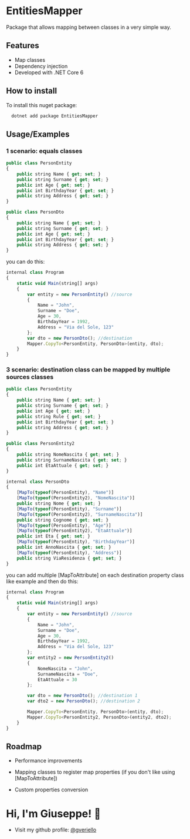 
# EntitiesMapper

Package that allows mapping between classes in a very simple way.





## Features

- Map classes
- Dependency injection
- Developed with .NET Core 6


## How to install

To install this nuget package:

```bash
  dotnet add package EntitiesMapper
```


## Usage/Examples

### 1 scenario: equals classes
```javascript
public class PersonEntity
{
    public string Name { get; set; }
    public string Surname { get; set; }
    public int Age { get; set; }
    public int BirthdayYear { get; set; }
    public string Address { get; set; }
}

public class PersonDto
{
    public string Name { get; set; }
    public string Surname { get; set; }
    public int Age { get; set; }
    public int BirthdayYear { get; set; }
    public string Address { get; set; }
}
```

you can do this:

```javascript
internal class Program
{
    static void Main(string[] args)
    {
        var entity = new PersonEntity() //source
        {
            Name = "John",
            Surname = "Doe",
            Age = 30,
            BirthdayYear = 1992,
            Address = "Via del Sole, 123"
        };
        var dto = new PersonDto(); //destination
        Mapper.CopyTo<PersonEntity, PersonDto>(entity, dto);
    }
}
```

### 3 scenario: destination class can be mapped by multiple sources classes
```javascript
public class PersonEntity
{
    public string Name { get; set; }
    public string Surname { get; set; }
    public int Age { get; set; }
    public string Rule { get; set; }
    public int BirthdayYear { get; set; }
    public string Address { get; set; }
}

public class PersonEntity2
{
    public string NomeNascita { get; set; }
    public string SurnameNascita { get; set; }
    public int EtaAttuale { get; set; }
}

internal class PersonDto
{
    [MapTo(typeof(PersonEntity), "Name")]
    [MapTo(typeof(PersonEntity2), "NomeNascita")]
    public string Nome { get; set; }
    [MapTo(typeof(PersonEntity), "Surname")]
    [MapTo(typeof(PersonEntity2), "SurnameNascita")]
    public string Cognome { get; set; }
    [MapTo(typeof(PersonEntity), "Age")]
    [MapTo(typeof(PersonEntity2), "EtaAttuale")]
    public int Eta { get; set; }
    [MapTo(typeof(PersonEntity), "BirthdayYear")]
    public int AnnoNascita { get; set; }
    [MapTo(typeof(PersonEntity), "Address")]
    public string ViaResidenza { get; set; }
}
```

you can add multiple [MapToAttribute] on each destination property class like example and then do this:

```javascript
internal class Program
{
    static void Main(string[] args)
    {
        var entity = new PersonEntity() //source
        {
            Name = "John",
            Surname = "Doe",
            Age = 30,
            BirthdayYear = 1992,
            Address = "Via del Sole, 123"
        };
        var entity2 = new PersonEntity2()
        {
            NomeNascita = "John",
            SurnameNascita = "Doe",
            EtaAttuale = 30
        };

        var dto = new PersonDto(); //destination 1
        var dto2 = new PersonDto(); //destination 2

        Mapper.CopyTo<PersonEntity, PersonDto>(entity, dto);
        Mapper.CopyTo<PersonEntity2, PersonDto>(entity2, dto2);
    }
}
```


## Roadmap

- Performance improvements

- Mapping classes to register map properties (if you don't like using [MapToAttribute])

- Custom properties conversion


# Hi, I'm Giuseppe! 👋

- Visit my github profile: [@gveriello](https://github.com/gveriello)


